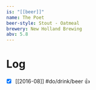 ```yaml
---
is: "[[beer]]"
name: The Poet
beer-style: Stout - Oatmeal
brewery: New Holland Brewing
abv: 5.8
---
```

# Log
- [x] [[2016-08]] #do/drink/beer 👍
